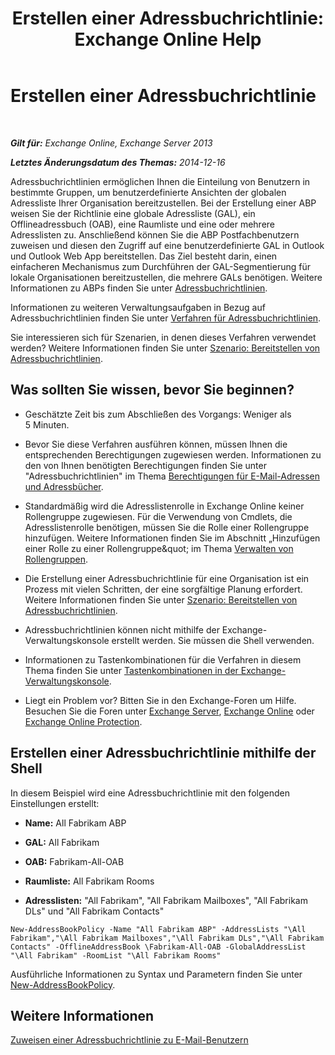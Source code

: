 ﻿---
title: 'Erstellen einer Adressbuchrichtlinie: Exchange Online Help'
TOCTitle: Erstellen einer Adressbuchrichtlinie
ms:assetid: 6359abaf-e6f6-4667-8c2b-3860728b39a9
ms:mtpsurl: https://technet.microsoft.com/de-de/library/Hh529931(v=EXCHG.150)
ms:contentKeyID: 50475818
ms.date: 05/23/2018
mtps_version: v=EXCHG.150
ms.translationtype: MT
---

# Erstellen einer Adressbuchrichtlinie

 

_**Gilt für:** Exchange Online, Exchange Server 2013_

_**Letztes Änderungsdatum des Themas:** 2014-12-16_

Adressbuchrichtlinien ermöglichen Ihnen die Einteilung von Benutzern in bestimmte Gruppen, um benutzerdefinierte Ansichten der globalen Adressliste Ihrer Organisation bereitzustellen. Bei der Erstellung einer ABP weisen Sie der Richtlinie eine globale Adressliste (GAL), ein Offlineadressbuch (OAB), eine Raumliste und eine oder mehrere Adresslisten zu. Anschließend können Sie die ABP Postfachbenutzern zuweisen und diesen den Zugriff auf eine benutzerdefinierte GAL in Outlook und Outlook Web App bereitstellen. Das Ziel besteht darin, einen einfacheren Mechanismus zum Durchführen der GAL-Segmentierung für lokale Organisationen bereitzustellen, die mehrere GALs benötigen. Weitere Informationen zu ABPs finden Sie unter [Adressbuchrichtlinien](address-book-policies-exchange-2013-help.md).

Informationen zu weiteren Verwaltungsaufgaben in Bezug auf Adressbuchrichtlinien finden Sie unter [Verfahren für Adressbuchrichtlinien](address-book-policy-procedures-exchange-2013-help.md).

Sie interessieren sich für Szenarien, in denen dieses Verfahren verwendet werden? Weitere Informationen finden Sie unter [Szenario: Bereitstellen von Adressbuchrichtlinien](scenario-deploying-address-book-policies-exchange-2013-help.md).

## Was sollten Sie wissen, bevor Sie beginnen?

  - Geschätzte Zeit bis zum Abschließen des Vorgangs: Weniger als 5 Minuten.

  - Bevor Sie diese Verfahren ausführen können, müssen Ihnen die entsprechenden Berechtigungen zugewiesen werden. Informationen zu den von Ihnen benötigten Berechtigungen finden Sie unter "Adressbuchrichtlinien" im Thema [Berechtigungen für E-Mail-Adressen und Adressbücher](email-address-and-address-book-permissions-exchange-2013-help.md).

  - Standardmäßig wird die Adresslistenrolle in Exchange Online keiner Rollengruppe zugewiesen. Für die Verwendung von Cmdlets, die Adresslistenrolle benötigen, müssen Sie die Rolle einer Rollengruppe hinzufügen. Weitere Informationen finden Sie im Abschnitt „Hinzufügen einer Rolle zu einer Rollengruppe\&quot; im Thema [Verwalten von Rollengruppen](manage-role-groups-exchange-2013-help.md).

  - Die Erstellung einer Adressbuchrichtlinie für eine Organisation ist ein Prozess mit vielen Schritten, der eine sorgfältige Planung erfordert. Weitere Informationen finden Sie unter [Szenario: Bereitstellen von Adressbuchrichtlinien](scenario-deploying-address-book-policies-exchange-2013-help.md).

  - Adressbuchrichtlinien können nicht mithilfe der Exchange-Verwaltungskonsole erstellt werden. Sie müssen die Shell verwenden.

  - Informationen zu Tastenkombinationen für die Verfahren in diesem Thema finden Sie unter [Tastenkombinationen in der Exchange-Verwaltungskonsole](keyboard-shortcuts-in-the-exchange-admin-center-exchange-online-protection-help.md).

  - Liegt ein Problem vor? Bitten Sie in den Exchange-Foren um Hilfe. Besuchen Sie die Foren unter [Exchange Server](https://go.microsoft.com/fwlink/p/?linkid=60612), [Exchange Online](https://go.microsoft.com/fwlink/p/?linkid=267542) oder [Exchange Online Protection](https://go.microsoft.com/fwlink/p/?linkid=285351).

## Erstellen einer Adressbuchrichtlinie mithilfe der Shell

In diesem Beispiel wird eine Adressbuchrichtlinie mit den folgenden Einstellungen erstellt:

  - **Name:**  All Fabrikam ABP

  - **GAL:**  All Fabrikam

  - **OAB:**  Fabrikam-All-OAB

  - **Raumliste:**  All Fabrikam Rooms

  - **Adresslisten:**  "All Fabrikam", "All Fabrikam Mailboxes", "All Fabrikam DLs" und "All Fabrikam Contacts"

<!-- end list -->

    New-AddressBookPolicy -Name "All Fabrikam ABP" -AddressLists "\All Fabrikam","\All Fabrikam Mailboxes","\All Fabrikam DLs","\All Fabrikam Contacts" -OfflineAddressBook \Fabrikam-All-OAB -GlobalAddressList "\All Fabrikam" -RoomList "\All Fabrikam Rooms"

Ausführliche Informationen zu Syntax und Parametern finden Sie unter [New-AddressBookPolicy](https://technet.microsoft.com/de-de/library/hh529913\(v=exchg.150\)).

## Weitere Informationen

[Zuweisen einer Adressbuchrichtlinie zu E-Mail-Benutzern](assign-an-address-book-policy-to-mail-users-exchange-2013-help.md)

